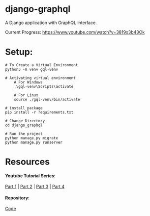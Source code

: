 # django-graphql
A Django application with GraphQL interface.


Current Progress:
https://www.youtube.com/watch?v=3819x3b43Ok

# Setup:
```
# To Create a Virtual Environment
python3 -m venv gql-venv

# Activating virtual environment
    # For Windows
    .\gql-venv\Scripts\activate

    # For Linux
    source ./gql-venv/bin/activate

# install package
pip install -r requirements.txt

# Change Directory
cd django_graphql

# Run the project
python manage.py migrate
python manage.py runserver
```

# Resources
#### Youtube Tutorial Series:
[Part 1](https://www.youtube.com/watch?v=kP7wQoFXUSc)
|
[Part 2](https://www.youtube.com/watch?v=unz3RgL9A-Y)
| 
[Part 3](https://www.youtube.com/watch?v=3819x3b43Ok)
|
[Part 4](https://www.youtube.com/watch?v=pyV2_F9wlk8)

#### Repository:
[Code](https://github.com/veryacademy/YT-GraphQL-Django-Queries-Introduction)
